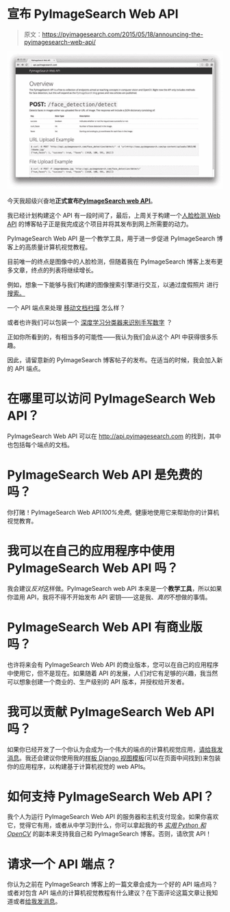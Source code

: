 # 宣布 PyImageSearch Web API

> 原文：<https://pyimagesearch.com/2015/05/18/announcing-the-pyimagesearch-web-api/>

[![pyimagesearch_web_api](img/9eb65b46e46bc9cebb026d9b63651dae.png)](http://api.pyimagesearch.com/)

今天我超级兴奋地**正式宣布**[**PyImageSearch web API**](http://api.pyimagesearch.com/)。

我已经计划构建这个 API 有一段时间了，最后，上周关于构建一个[人脸检测 Web API](https://pyimagesearch.com/2015/05/11/creating-a-face-detection-api-with-python-and-opencv-in-just-5-minutes/) 的博客帖子正是我完成这个项目并将其发布到网上所需要的动力。

PyImageSearch Web API 是一个教学工具，用于进一步促进 PyImageSearch 博客上的高质量计算机视觉教程。

目前唯一的终点是图像中的人脸检测，但随着我在 PyImageSearch 博客上发布更多文章，终点的列表将继续增长。

例如，想象一下能够与我们构建的图像搜索引擎进行交互，以通过度假照片 进行 [搜索。](https://pyimagesearch.com/2014/12/01/complete-guide-building-image-search-engine-python-opencv/)

一个 API 端点来处理 [移动文档扫描](https://pyimagesearch.com/2014/09/01/build-kick-ass-mobile-document-scanner-just-5-minutes/) 怎么样？

或者也许我们可以包装一个 [深度学习分类器来识别手写数字](https://pyimagesearch.com/2014/09/22/getting-started-deep-learning-python/) ？

正如你所看到的，有相当多的可能性——我认为我们会从这个 API 中获得很多乐趣。

因此，请留意新的 PyImageSearch 博客帖子的发布。在适当的时候，我会加入新的 API 端点。

# 在哪里可以访问 PyImageSearch Web API？

PyImageSearch Web API 可以在 http://api.pyimagesearch.com 的找到，其中也包括每个端点的文档。

# PyImageSearch Web API 是免费的吗？

你打赌！PyImageSearch Web API*100%免费*。健康地使用它来帮助你的计算机视觉教育。

# 我可以在自己的应用程序中使用 PyImageSearch Web API 吗？

我会建议*反对*这样做。PyImageSearch web API 本来是一个**教学工具**，所以如果你滥用 API，我将不得不开始发布 API 密钥——这是我、*真的*不想做的事情。

# PyImageSearch Web API 有商业版吗？

也许将来会有 PyImageSearch Web API 的商业版本，您可以在自己的应用程序中使用它，但不是现在。如果随着 API 的发展，人们对它有足够的兴趣，我当然可以想象创建一个商业的、生产级别的 API 版本，并授权给开发者。

# 我可以贡献 PyImageSearch Web API 吗？

如果你已经开发了一个你认为会成为一个伟大的端点的计算机视觉应用，[请给我发消息](https://pyimagesearch.com/contact/)。我还会建议你使用我的[样板 Django 视图模板](https://pyimagesearch.com/2015/05/11/creating-a-face-detection-api-with-python-and-opencv-in-just-5-minutes/)(可以在页面中间找到)来包装你的应用程序，以构建基于计算机视觉的 web APIs。

# 如何支持 PyImageSearch Web API？

我个人为运行 PyImageSearch Web API 的服务器和主机支付现金。如果你喜欢它，觉得它有用，或者从中学习到什么，你可以拿起我的书 *[实用 Python 和 OpenCV](https://pyimagesearch.com/practical-python-opencv/)* 的副本来支持我自己和 PyImageSearch 博客。否则，请欣赏 API！

# 请求一个 API 端点？

你认为之前在 PyImageSearch 博客上的一篇文章会成为一个好的 API 端点吗？或者对包含 API 端点的计算机视觉教程有什么建议？在下面评论这篇文章让我知道或者[给我发消息](https://pyimagesearch.com/contact/)。